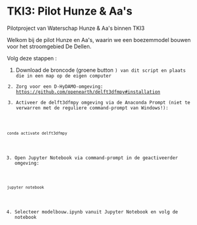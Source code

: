 # TKI3: Pilot Hunze & Aa's
Pilotproject van Waterschap Hunze &amp; Aa's binnen TKI3

Welkom bij de pilot Hunze en Aa's, waarin we een boezemmodel bouwen voor het stroomgebied De Dellen.

Volg deze stappen	:
1. Download de broncode (groene button <Code>) van dit script en plaats die in een map op de eigen computer
1. Zorg voor een D-HyDAMO-omgeving: https://github.com/openearth/delft3dfmpy#installation
1. Activeer de delft3dfmpy omgeving via de Anaconda Prompt (niet te verwarren met de reguliere command-prompt van Windows!):
```
conda activate delft3dfmpy
```
3. Open Jupyter Notebook via command-prompt in de geactiveerder omgeving:
```
jupyter notebook
```
4. Selecteer modelbouw.ipynb vanuit Jupyter Notebook en volg de notebook
